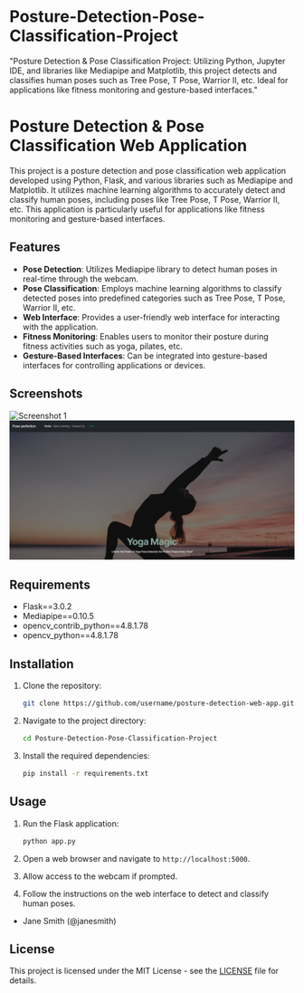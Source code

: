 # Posture-Detection-Pose-Classification-Project
"Posture Detection &amp; Pose Classification Project:  Utilizing Python, Jupyter IDE, and libraries like Mediapipe and Matplotlib, this project detects and classifies human poses such as Tree Pose, T Pose, Warrior II, etc. Ideal for applications like fitness monitoring and gesture-based interfaces."


# Posture Detection & Pose Classification Web Application

This project is a posture detection and pose classification web application developed using Python, Flask, and various libraries such as Mediapipe and Matplotlib. It utilizes machine learning algorithms to accurately detect and classify human poses, including poses like Tree Pose, T Pose, Warrior II, etc. This application is particularly useful for applications like fitness monitoring and gesture-based interfaces.

## Features

- **Pose Detection**: Utilizes Mediapipe library to detect human poses in real-time through the webcam.
- **Pose Classification**: Employs machine learning algorithms to classify detected poses into predefined categories such as Tree Pose, T Pose, Warrior II, etc.
- **Web Interface**: Provides a user-friendly web interface for interacting with the application.
- **Fitness Monitoring**: Enables users to monitor their posture during fitness activities such as yoga, pilates, etc.
- **Gesture-Based Interfaces**: Can be integrated into gesture-based interfaces for controlling applications or devices.

## Screenshots

![Screenshot 1](screenshots/screenshot1.png)
![Screenshot 2](screenshots/home-page.png)

## Requirements

- Flask==3.0.2
- Mediapipe==0.10.5
- opencv_contrib_python==4.8.1.78
- opencv_python==4.8.1.78

## Installation

1. Clone the repository:

   ```bash
   git clone https://github.com/username/posture-detection-web-app.git
   ```

2. Navigate to the project directory:

   ```bash
   cd Posture-Detection-Pose-Classification-Project
   ```

3. Install the required dependencies:

   ```bash
   pip install -r requirements.txt
   ```

## Usage

1. Run the Flask application:

   ```bash
   python app.py
   ```

2. Open a web browser and navigate to `http://localhost:5000`.

3. Allow access to the webcam if prompted.

4. Follow the instructions on the web interface to detect and classify human poses.
- Jane Smith (@janesmith)

## License

This project is licensed under the MIT License - see the [LICENSE](LICENSE) file for details.
